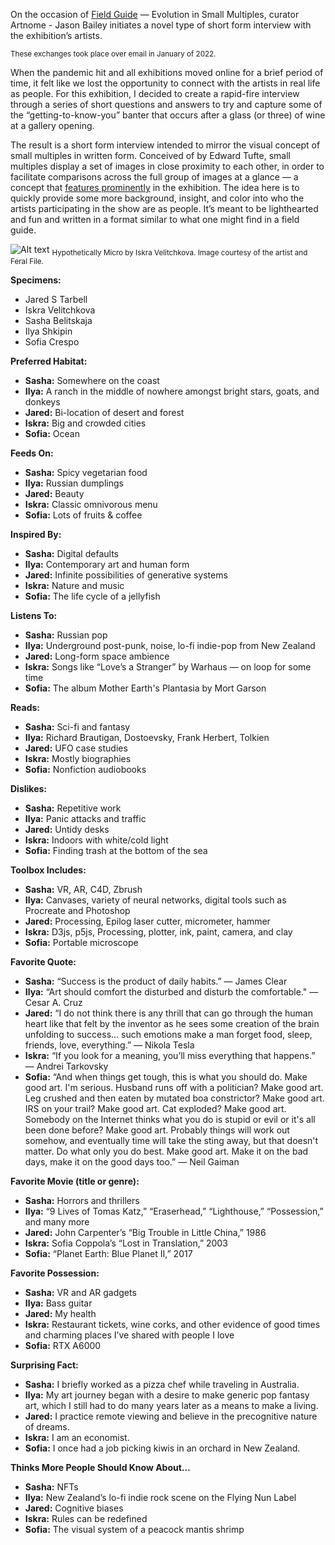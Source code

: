 On the occasion of [Field Guide](https://feralfile.com/exhibitions/field-guide-sss) — Evolution in Small Multiples, curator Artnome - Jason Bailey initiates a novel type of short form interview with the exhibition’s artists.

<sub>These exchanges took place over email in January of 2022.</sub>

When the pandemic hit and all exhibitions moved online for a brief period of time, it felt like we lost the opportunity to connect with the artists in real life as people. For this exhibition, I decided to create a rapid-fire interview through a series of short questions and answers to try and capture some of the “getting-to-know-you” banter that occurs after a glass (or three) of wine at a gallery opening.

The result is a short form interview intended to mirror the visual concept of small multiples in written form. Conceived of by Edward Tufte, small multiples display a set of images in close proximity to each other, in order to facilitate comparisons across the full group of images at a glance — a concept that [features prominently](https://feralfile.com/exhibitions/field-guide-sss) in the exhibition. The idea here is to quickly provide some more background, insight, and color into who the artists participating in the show are as people. It’s meant to be lighthearted and fun and written in a format similar to what one might find in a field guide.

![Alt text](https://dashboard.feralfile.com/assets/imgs/field-guide.jpg)
<sub>Hypothetically Micro by Iskra Velitchkova. Image courtesy of the artist and Feral File.</sub>

**Specimens:**

- Jared S Tarbell
- Iskra Velitchkova
- Sasha Belitskaja
- Ilya Shkipin
- Sofia Crespo

**Preferred Habitat:**

- **Sasha:** Somewhere on the coast
- **Ilya:** A ranch in the middle of nowhere amongst bright stars, goats, and donkeys
- **Jared:** Bi-location of desert and forest
- **Iskra:** Big and crowded cities
- **Sofia:** Ocean

**Feeds On:**

- **Sasha:** Spicy vegetarian food
- **Ilya:** Russian dumplings
- **Jared:** Beauty
- **Iskra:** Classic omnivorous menu
- **Sofia:** Lots of fruits & coffee

**Inspired By:**

- **Sasha:** Digital defaults
- **Ilya:** Contemporary art and human form
- **Jared:** Infinite possibilities of generative systems
- **Iskra:** Nature and music
- **Sofia:** The life cycle of a jellyfish

**Listens To:**

- **Sasha:** Russian pop
- **Ilya:** Underground post-punk, noise, lo-fi indie-pop from New Zealand
- **Jared:** Long-form space ambience
- **Iskra:** Songs like “Love’s a Stranger” by Warhaus — on loop for some time
- **Sofia:** The album Mother Earth's Plantasia by Mort Garson

**Reads:**

- **Sasha:** Sci-fi and fantasy
- **Ilya:** Richard Brautigan, Dostoevsky, Frank Herbert, Tolkien
- **Jared:** UFO case studies
- **Iskra:** Mostly biographies
- **Sofia:** Nonfiction audiobooks

**Dislikes:**

- **Sasha:** Repetitive work
- **Ilya:** Panic attacks and traffic
- **Jared:** Untidy desks
- **Iskra:** Indoors with white/cold light
- **Sofia:** Finding trash at the bottom of the sea

**Toolbox Includes:**

- **Sasha:** VR, AR, C4D, Zbrush
- **Ilya:** Canvases, variety of neural networks, digital tools such as Procreate and Photoshop
- **Jared:** Processing, Epilog laser cutter, micrometer, hammer
- **Iskra:** D3js, p5js, Processing, plotter, ink, paint, camera, and clay
- **Sofia:** Portable microscope

**Favorite Quote:**

- **Sasha:** “Success is the product of daily habits.” — James Clear
- **Ilya:** “Art should comfort the disturbed and disturb the comfortable." — Cesar A. Cruz
- **Jared:** “I do not think there is any thrill that can go through the human heart like that felt by the inventor as he sees some creation of the brain unfolding to success… such emotions make a man forget food, sleep, friends, love, everything.” — Nikola Tesla
- **Iskra:** “If you look for a meaning, you’ll miss everything that happens.” — Andrei Tarkovsky
- **Sofia:** “And when things get tough, this is what you should do. Make good art. I'm serious. Husband runs off with a politician? Make good art. Leg crushed and then eaten by mutated boa constrictor? Make good art. IRS on your trail? Make good art. Cat exploded? Make good art. Somebody on the Internet thinks what you do is stupid or evil or it's all been done before? Make good art. Probably things will work out somehow, and eventually time will take the sting away, but that doesn't matter. Do what only you do best. Make good art. Make it on the bad days, make it on the good days too.” — Neil Gaiman

**Favorite Movie (title or genre):**

- **Sasha:** Horrors and thrillers
- **Ilya:** “9 Lives of Tomas Katz,” “Eraserhead,” “Lighthouse,” “Possession,” and many more
- **Jared:** John Carpenter’s “Big Trouble in Little China,” 1986
- **Iskra:** Sofia Coppola’s “Lost in Translation,” 2003
- **Sofia:** “Planet Earth: Blue Planet II,” 2017

**Favorite Possession:**

- **Sasha:** VR and AR gadgets
- **Ilya:** Bass guitar
- **Jared:** My health
- **Iskra:** Restaurant tickets, wine corks, and other evidence of good times and charming places I’ve shared with people I love
- **Sofia:** RTX A6000

**Surprising Fact:**

- **Sasha:** I briefly worked as a pizza chef while traveling in Australia.
- **Ilya:** My art journey began with a desire to make generic pop fantasy art, which I still had to do many years later as a means to make a living.
- **Jared:** I practice remote viewing and believe in the precognitive nature of dreams.
- **Iskra:** I am an economist.
- **Sofia:** I once had a job picking kiwis in an orchard in New Zealand.

**Thinks More People Should Know About…**

- **Sasha:** NFTs
- **Ilya:** New Zealand’s lo-fi indie rock scene on the Flying Nun Label
- **Jared:** Cognitive biases
- **Iskra:** Rules can be redefined
- **Sofia:** The visual system of a peacock mantis shrimp